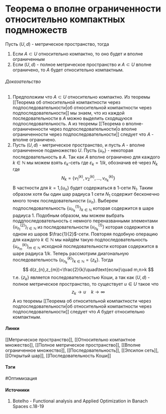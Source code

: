# Теорема о вполне ограниченности относительно компактных подмножеств
Пусть $(U,d)$ - метрическое пространство, тогда
1. Если $A\subset U$ относительно компактно, то оно будет и вполне ограниченным
2. Если $(U,d)$ - полное метрическое пространство и $A\subset U$ вполне ограничено, то $A$ будет относительно компактным.

###### Доказательство
1. Предположим что $A\subset U$ относительно компактно. Из теоремы [[Теорема об относительной компактности через подпоследовательности|об относительной компактности через подпоследовательности]] мы знаем, что из каждой последовательности в $A$ можно выделить сходящуюся подпоследовательность. А из теоремы [[Теорема о вполне-ограниченности через подпоследовательности|о вполне ограниченности через подпоследовательности]] следует что $A$ - вполне ограничено.
2. Пусть $(U,d)$ - метрическое пространство, и пусть $A$ - вполне ограниченное подмножество $U$.
   Пусть $\{u_{n}\}$ - некоторая последовательность в $A$. Так как $A$ вполне ограничено для каждого $k\in\mathbb{N}$ мы можем взять $\varepsilon_{k}$-сеть где $\varepsilon_{k}=1/k$, обозначив её через $N_{k}$ где
   $$
   N_{k}=\left\{v_{1}^{(k)},v_{2}^{(k)},\dots,v_{n_{k}}^{(k)}\right\}
   $$
   В частности для $k=1$,$\{u_{n}\}$ будет содержаться в $1$-сети $N_{1}$. Таким образом хотя бы один шар радиуса $1$ сети $N_{1}$ содержит бесконечно много точек последовательности $\{u_{n}\}$. Выберем подпоследовательность $\left\{u_{n_{k}}^{(1)}\right\}_{k\in\mathbb{N}}$ которая содержится в шаре радиуса $1$. Подобным образом, мы можем выбрать поддпоследовательность с немного переназванными элементами $\left\{u_{n_{l}}^{(2)}\right\}_{l\in\mathbb{N}}$ из последовательности $\left\{u_{n_{k}}^{(1)}\right\}$ которая содержится в одном из шаров $\frac{1}{2}$-сети. Повторяя подобную операцию для каждого $k\in\mathbb{N}$ мы найдём такую подпоследовательность $\left\{u_{n_{m}}^{(k)}\right\}_{m\in\mathbb{N}}$ исходной последовательности которая содержится в шаре радиуса $1/k$.
   Теперь рассмотрим диагональную последовательность $\left\{u_{n_{k}}^{(k)}\right\}_{k\in\mathbb{N}}=\{z_{k}\}$. Тогда
   $$
   d(z_{n},z_{m})<\frac{2}{k}\quad\text{если}\quad m,n>k
   $$
   т.е. $\{z_{k}\}$ является последовательностью Коши, а так как $(U,d)$ - полное метрическое пространство, то существует $u\in U$ такое что 
   $$
   z_{k}\to u\quad k\to\infty
   $$
   А из теоремы [[Теорема об относительной компактности через подпоследовательности|об относительной компактности через подпоследовательности]] следует что $A$ будет относительно компактным. 
#### Линки
 [[Метрическое пространство]],
 [[Относительно компактное множество]],
 [[Полное метрическое пространство]],
 [[Вполне ограниченное множество]],
 [[Последовательность]],
 [[Эпсилон сеть]],
 [[Открытый шар]],
 [[Последовательность Коши]]
#### Тэги
 #Оптимизация 
#### Источники
1. Botelho - Functional analysis and Applied Optimization in Banach Spaces с.18-19